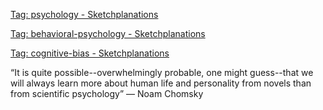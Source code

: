 ---
---

[Tag: psychology - Sketchplanations](https://sketchplanations.com/tags/psychology)

[Tag: behavioral-psychology - Sketchplanations](https://sketchplanations.com/tags/behavioral-psychology)

[Tag: cognitive-bias - Sketchplanations](https://sketchplanations.com/tags/cognitive-bias)

“It is quite possible--overwhelmingly probable, one might guess--that we will always learn more about human life and personality from novels than from scientific psychology”
― Noam Chomsky
